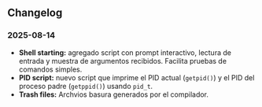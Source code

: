 <h2>Changelog</h2>
<h3>2025-08-14</h3>
<ul>
  <li>
    <strong>Shell starting:</strong> agregado script con prompt interactivo, lectura de entrada
    y muestra de argumentos recibidos. Facilita pruebas de comandos simples.
  </li>
  <li>
    <strong>PID script:</strong> nuevo script que imprime el PID actual (<code>getpid()</code>)
    y el PID del proceso padre (<code>getppid()</code>) usando <code>pid_t</code>.
  </li>
  <li>
    <strong>Trash files:</strong> Archvios basura generados por el compilador.
  </li>
</ul>
